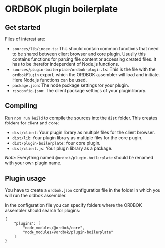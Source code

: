 ORDBOK plugin boilerplate
=========================



Get started
-----------

Files of interest are:
- `sources/lib/index.ts`: This should contain common functions that need to be shared between client
  browser and core plugin. Usually this contains functions for parsing file content or accessing
  created files. It has to be therefor independent of Node.js functions.
- `sources/plugin-boilerplate/ordbok-plugin.ts`: This is the file with the `ordbokPlugin` export,
  which the ORDBOK assembler will load and initiate. Here Node.js functions can be used.
- `package.json`: The node package settings for your plugin.
- `rjsconfig.json`: The client package settings of your plugin library.



Compiling
---------

Run `npm run build` to compile the sources into the `dist` folder. This creates folders for client
and core:
- `dist/client`: Your plugin library as multiple files for the client browser.
- `dist/lib`: Your plugin library as multiple files for the core plugin.
- `dist/plugin-boilerplate`: Your core plugin.
- `dist/client.js`: Your plugin library as a package.

*Note:* Everything named `@ordbok/plugin-boilerplate` should be renamed with your own plugin name.



Plugin usage
------------

You have to create a `ordbok.json` configuration file in the folder in which you will run the ordbok
assembler.

In the configuration file you can specify folders where the ORDBOK assembler should search for
plugins:

```
{
    "plugins": [
        "node_modules/@ordbok/core",
        "node_modules/@ordbok/plugin-boilerplate"
    ]
}
```